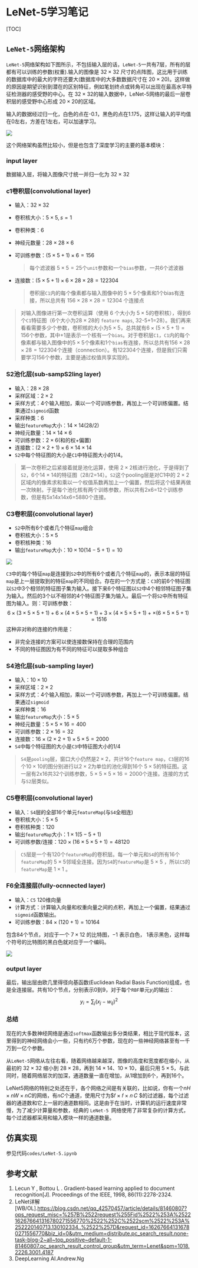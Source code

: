 # LeNet-5学习笔记

[TOC]

## `LeNet-5`网络架构

`LeNet-5`网络架构如下图所示，不包括输入层的话，`LeNet-5`一共有7层，所有的层都有可以训练的参数(权重).输入的图像是  $32\times32$ 尺寸的点阵图，这比用于训练的数据库中的最大的字符还要大(数据库中的大多数数据尺寸在 $20\times20$​​​​)。这样做的原因是期望识别到潜在的区别特征，例如笔划终点或转角可以出现在最高水平特征检测器的感受野的中心。在 $32\times32$​的输入数据中，LeNet-5网络的最后一层卷积层的感受野中心形成 $20\times20$​的区域。

输入的数据经过归一化，白色的点在-0.1，黑色的点在1.175，这样让输入的平均值在0左右，方差在1左右，可以加速学习。

![](imgs/lenet5.png)

这个网络架构虽然比较小，但是也包含了深度学习的主要的基本模块：

### input layer

数据输入层，将输入图像尺寸统一并归一化为 $32\times32$

### c1卷积层(convolutional layer)

* 输入：$32 \times 32$

* 卷积核大小：$5\times5, s=1$​

* 卷积种类：6

* 神经元数量：$28\times28\times6$

* 可训练参数：$(5\times5+1)\times6=156$​ 

  > 每个滤波器 $5\times5=25$​个`unit`参数和一个`bias`参数，一共6个滤波器

* 连接数：$(5\times5+1)\times6\times28\times28=122304$​

  > 卷积层`C1`内的每个像素都与输入图像中的 $5\times5$​个像素和1个bias有连接，所以总共有 $156\times28\times28=12304$​ 个连接点

> 对输入图像进行第一次卷积运算（使用 6 个大小为 $5\times5$​​​​ 的卷积核），得到6个`C1`特征图（6个大小为$28\times28$​​的 `feature maps`, 32-5+1=28）。我们再来看看需要多少个参数，卷积核的大小为$5\times5$​​，总共就有$6\times(5\times5+1)=156$​​​个参数，其中+1是表示一个核有一个`bias`。对于卷积层`C1`，`C1`内的每个像素都与输入图像中的$5\times5$​​个像素和1个`bias`有连接，所以总共有$156\times28\times28=122304$​​​个连接（connection）。有122304个连接，但是我们只需要学习156个参数，主要是通过权值共享实现的。

### S2池化层(sub-sampS2ling layer)

* 输入：$28\times28$
* 采样区域：$2\times2$
* 采样方式：4个输入相加，乘以一个可训练参数，再加上一个可训练偏置。结果通过`sigmoid`函数
* 采样种类：6
* 输出`featureMap`大小：$14\times14(28/2)$​
* 神经元数量：$14\times14\times6$​
* 可训练参数：$2\times6$​(和的权+偏置)
* 连接数：$(2\times2+1)\times6\times14\times14$​
* `S2`中每个特征图的大小是`C1`中特征图大小的1/4。

> 第一次卷积之后紧接着就是池化运算，使用 $2\times 2$​​​核进行池化，于是得到了`S2`，6个$14\times14$​​​​的特征图（28/2=14）。`S2`这个pooling层是对C1中的 $2\times2$​​​​ 区域内的像素求和乘以一个权值系数再加上一个偏置，然后将这个结果再做一次映射。于是每个池化核有两个训练参数，所以共有2x6=12个训练参数，但是有5x14x14x6=5880个连接。

### C3卷积层(convolutional layer)

* `S2`中所有6个或者几个特征`map`组合
* 卷积核大小：$5\times5$
* 卷积核种类：16
* 输出`featureMap`大小：$10\times10(14-5+1)=10$

![](imgs/table1.png)

`C3`中的每个特征`map`是连接到`S2`中的所有6个或者几个特征`map`的，表示本层的特征`map`是上一层提取到的特征`map`的不同组合。存在的一个方式是：`C3`的前6个特征图以`S2`中3个相邻的特征图子集为输入。接下来6个特征图以`S2`中4个相邻特征图子集为输入。然后的3个以不相邻的4个特征图子集为输入。最后一个将`S2`中所有特征图为输入。则：可训练参数：
$$
6\times(3\times5\times5+1)+6\times(4\times5\times5+1)+3\times(4\times5\times5+1)+\times(6\times5\times5+1)=1516
$$
这种非对称的连接的作用是：

* 非完全连接的方案可以使连接数保持在合理的范围内
* 不同的特征图因为有不同的特征可以提取多种组合

### S4池化层(sub-sampling layer)

* 输入：$10\times10$
* 采样区域：$2\times2$
* 采样方式：4个输入相加，乘以一个可训练参数，再加上一个可训练偏置。结果通过`sigmoid`
* 采样种类：16
* 输出`featureMap`大小：$5\times5$
* 神经元数量：$5\times5\times16=400$
* 可训练参数：$2\times16=32$
* 连接数：$16\times(2\times2+1)\times5\times5=2000$​
* `S4`中每个特征图的大小是`C3`中特征图大小的1/4

> `S4`是`pooling`层，窗口大小仍然是$2\times2$​​​，共计16个`feature map`，`C3`层的16个$10\times10$​​​的图分别进行以$2\times2$​​​为单位的池化得到16个 $5\times5$​​​ 的特征图。这一层有2x16共32个训练参数，$5\times5\times5\times16=2000$​​ 个连接。连接的方式与`S2`层类似。

### C5卷积层(convolutional layer)

* 输入：`S4`层的全部16个单元`featureMap`(与`S4`全相连)
* 卷积核大小：$5\times5$
* 卷积核种类：120
* 输出`featureMap`大小：$1\times1(5-5+1)$
* 可训练参数/连接：$120\times(16\times5\times5+1)=48120$

> `C5`层是一个有120个`featureMap`的卷积层。每一个单元和`S4`的所有16个`featureMap`的 $5\times 5$​ 邻域全连接。因为`S4`的`featureMap`是 $5 \times 5$ ，所以`C5`的`featureMap`是 $1\times1$ 。

### F6全连接层(fully-ocnnected layer)

* 输入：`C5` 120维向量
* 计算方式：计算输入向量和权重向量之间的点积，再加上一个偏置，结果通过`sigmoid`函数输出。
* 可训练参数：$84\times(120+1)=10164$

包含84个节点，对应于一个 $7\times12$ 的比特图，$-1$ 表示白色， $1$​ 表示黑色，这样每个符号的比特图的黑白色就对应于一个编码。

![](imgs/fig3.png)

### output layer

最后，输出层由欧几里得径向基函数(Euclidean Radial Basis Function)组成，也是全连接层。共有10个节点，分别表示0到9，对于每个`RBF`单元$y_i$的输出：
$$
y_i = \sum_j(x_j-w_{ij})^2
$$

### 总结

现在的大多数神经网络是通过`softmax`函数输出多分类结果，相比于现代版本，这里得到的神经网络会小一些，只有约6万个参数，现在的一些神经网络甚至有一千万到一亿个参数。

从`LeNet-5`网络从左往右看，随着网络越来越深，图像的高度和宽度都在缩小，从最初的 $32\times32$​ 缩小到 $28\times28$​，再到 $14\times14$​、$10\times10$​，最后只用 $5\times5$​，与此同时，随着网络层次的加深，通道数量一直在增加，从1增加到6个，再到16个。

LeNet5网络的特别之处还在于，各个网络之间是有关联的，比如说，你有一个$nH\times nW\times nC$​​ 的网络，有$nC$​​个通道，使用尺寸为$𝑓 × 𝑓 × 𝑛 𝐶 $​的过滤器，每个过滤器的通道数和它上一层的通道数相同。这是由于在当时，计算机的运行速度非常慢，为了减少计算量和参数，经典的 `LeNet-5 `网络使用了非常复杂的计算方式，每个过滤器都采用和输入模块一样的通道数量。

## 仿真实现

参见代码`codes/LeNet-5.ipynb`

## 参考文献

1. Lecun Y ,  Bottou L . Gradient-based learning applied to document recognition[J]. Proceedings of the IEEE, 1998, 86(11):2278-2324.
2. LeNet详解[WB/OL].https://blog.csdn.net/qq_42570457/article/details/81460807?ops_request_misc=%257B%2522request%255Fid%2522%253A%2522162676641316780271556770%2522%252C%2522scm%2522%253A%252220140713.130102334..%2522%257D&request_id=162676641316780271556770&biz_id=0&utm_medium=distribute.pc_search_result.none-task-blog-2~all~top_positive~default-1-81460807.pc_search_result_control_group&utm_term=Lenet&spm=1018.2226.3001.4187
3. DeepLearning AI.Andrew.Ng

